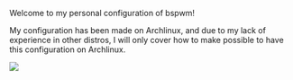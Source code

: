 Welcome to my personal configuration of bspwm!

My configuration has been made on Archlinux, and due to my lack of experience in other distros, I will only cover how to make possible to have this configuration on Archlinux.

![](file:///home/emanuele/Pictures/2021-03-20-234946_1920x1080_scrot.png)
